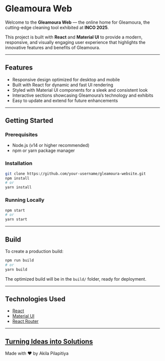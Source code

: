 # Gleamoura Web

Welcome to the **Gleamoura Web** — the online home for Gleamoura, the cutting-edge cleaning tool exhibited at **INCO 2025**.

This project is built with **React** and **Material UI** to provide a modern, responsive, and visually engaging user experience that highlights the innovative features and benefits of Gleamoura.

---

## Features

- Responsive design optimized for desktop and mobile  
- Built with React for dynamic and fast UI rendering  
- Styled with Material UI components for a sleek and consistent look  
- Interactive sections showcasing Gleamoura’s technology and exhibits  
- Easy to update and extend for future enhancements  

---

## Getting Started

### Prerequisites

- Node.js (v14 or higher recommended)  
- npm or yarn package manager  

### Installation

```bash
git clone https://github.com/your-username/gleamoura-website.git
npm install
# or
yarn install
```

### Running Locally

```bash
npm start
# or
yarn start
```
---

## Build

To create a production build:

```bash
npm run build
# or
yarn build
```

The optimized build will be in the `build/` folder, ready for deployment.

---

## Technologies Used

- [React](https://reactjs.org/)  
- [Material UI](https://mui.com/)  
- [React Router](https://reactrouter.com/)

---
[Turning Ideas into Solutions](https://github.com/akilapilapitiya)
---

Made with ❤️ by Akila Pilapitiya

